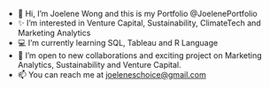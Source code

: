 - 👋 Hi, I’m Joelene Wong and this is my Portfolio @JoelenePortfolio
- ✨  I’m interested in Venture Capital, Sustainability, ClimateTech and Marketing Analytics
- 💻  I’m currently learning SQL, Tableau and R Language
- 💞️ I’m open to new collaborations and exciting project on Marketing Analytics, Sustainability and Venture Capital.
- 📫 You can reach me at joeleneschoice@gmail.com

<!---
JoelenePortfolio/JoelenePortfolio is a ✨ special ✨ repository because its `README.md` (this file) appears on your GitHub profile.
You can click the Preview link to take a look at your changes.
--->
